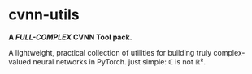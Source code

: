 # cvnn-utils
**A *FULL-COMPLEX* CVNN Tool pack.**

A lightweight, practical collection of utilities for building truly complex-valued neural networks in PyTorch.
just simple: ℂ is not ℝ².
